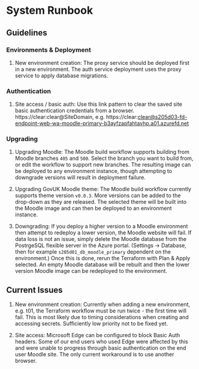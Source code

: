 # System Runbook

## Guidelines

### Environments & Deployment

1. New environment creation: The proxy service should be deployed first in a new environment. The auth service deployment uses the proxy service to apply database migrations.

### Authentication

1. Site access / basic auth: Use this link pattern to clear the saved site basic authentication credentials from a browser. https://clear:clear@SiteDomain, e.g. https://clear:clear@s205d03-fd-endpoint-web-wa-moodle-primary-b3ayfzapfahtavhp.a01.azurefd.net

### Upgrading

1. Upgrading Moodle: The Moodle build workflow supports building from Moodle branches `405` and `500`. Select the branch you want to build from, or edit the workflow to support new branches. The resulting image can be deployed to any environment instance, though attempting to downgrade versions will result in deployment failure.
   
2. Upgrading GovUK Moodle theme: The Moodle build workflow currently supports theme version `v0.0.3`. More versions can be added to the drop-down as they are released. The selected theme will be built into the Moodle image and can then be deployed to an environment instance.

3. Downgrading: If you deploy a higher version to a Moodle environment then attempt to redeploy a lower version, the Moodle website will fail. If data loss is not an issue, simply delete the Moodle database from the PostrgeSQL flexible server in the Azure portal. (Settings -> Database, then for example `s205d01_db_moodle_primary` dependent on the environment.) Once this is done, rerun the Terraform with Plan & Apply selected. An empty Moodle database will be rebuilt and then the lower version Moodle image can be redeployed to the environment.

## Current Issues

1. New environment creation: Currently when adding a new environment, e.g. t01, the Terraform workflow must be run twice - the first time will fail. This is most likely due to timing considerations when creating and accessing secrets. Sufficiently low priority not to be fixed yet.

2. Site access: Microsoft Edge can be configured to block Basic Auth headers. Some of our end users who used Edge were affected by this and were unable to progress through basic authentication on the end user Moodle site. The only current workaround is to use another browser.
